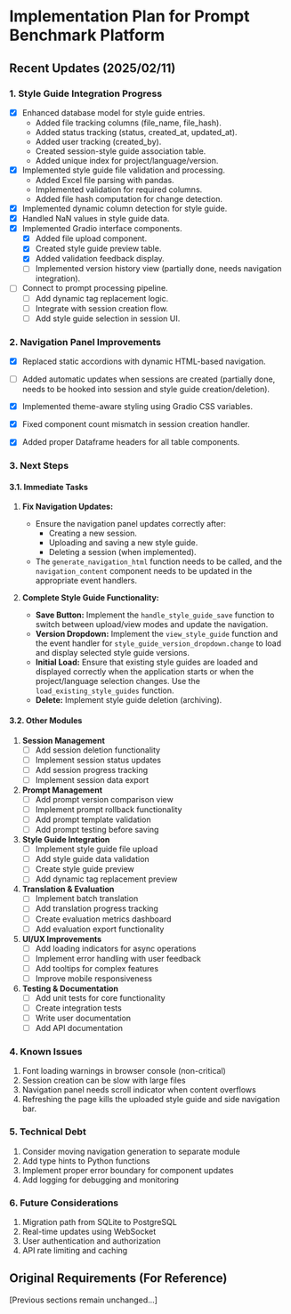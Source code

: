 # Implementation Plan for Prompt Benchmark Platform

## Recent Updates (2025/02/11)

### 1. Style Guide Integration Progress
- [x] Enhanced database model for style guide entries.
  - Added file tracking columns (file_name, file_hash).
  - Added status tracking (status, created_at, updated_at).
  - Added user tracking (created_by).
  - Created session-style guide association table.
  - Added unique index for project/language/version.
- [x] Implemented style guide file validation and processing.
  - Added Excel file parsing with pandas.
  - Implemented validation for required columns.
  - Added file hash computation for change detection.
- [x] Implemented dynamic column detection for style guide.
- [x] Handled NaN values in style guide data.
- [x] Implemented Gradio interface components.
  - [x] Added file upload component.
  - [x] Created style guide preview table.
  - [x] Added validation feedback display.
  - [ ] Implemented version history view (partially done, needs navigation integration).
- [ ] Connect to prompt processing pipeline.
  - [ ] Add dynamic tag replacement logic.
  - [ ] Integrate with session creation flow.
  - [ ] Add style guide selection in session UI.

### 2. Navigation Panel Improvements
- [x] Replaced static accordions with dynamic HTML-based navigation.
- [ ] Added automatic updates when sessions are created (partially done, needs to be hooked into session and style guide creation/deletion).
- [x] Implemented theme-aware styling using Gradio CSS variables.
- [x] Fixed component count mismatch in session creation handler.
- [x] Added proper Dataframe headers for all table components.


### 3. Next Steps

#### 3.1. Immediate Tasks

1.  **Fix Navigation Updates:**
    -   Ensure the navigation panel updates correctly after:
        -   Creating a new session.
        -   Uploading and saving a new style guide.
        -   Deleting a session (when implemented).
    -   The `generate_navigation_html` function needs to be called, and the `navigation_content` component needs to be updated in the appropriate event handlers.

2.  **Complete Style Guide Functionality:**
    -   **Save Button:** Implement the `handle_style_guide_save` function to switch between upload/view modes and update the navigation.
    -   **Version Dropdown:** Implement the `view_style_guide` function and the event handler for `style_guide_version_dropdown.change` to load and display selected style guide versions.
    -   **Initial Load:** Ensure that existing style guides are loaded and displayed correctly when the application starts or when the project/language selection changes. Use the `load_existing_style_guides` function.
    -   **Delete:** Implement style guide deletion (archiving).

#### 3.2. Other Modules

1.  **Session Management**
    -   [ ] Add session deletion functionality
    -   [ ] Implement session status updates
    -   [ ] Add session progress tracking
    -   [ ] Implement session data export

2.  **Prompt Management**
    -   [ ] Add prompt version comparison view
    -   [ ] Implement prompt rollback functionality
    -   [ ] Add prompt template validation
    -   [ ] Add prompt testing before saving

3.  **Style Guide Integration**
    -   [ ] Implement style guide file upload
    -   [ ] Add style guide data validation
    -   [ ] Create style guide preview
    -   [ ] Add dynamic tag replacement preview

4.  **Translation & Evaluation**
    -   [ ] Implement batch translation
    -   [ ] Add translation progress tracking
    -   [ ] Create evaluation metrics dashboard
    -   [ ] Add evaluation export functionality

5.  **UI/UX Improvements**
    -   [ ] Add loading indicators for async operations
    -   [ ] Implement error handling with user feedback
    -   [ ] Add tooltips for complex features
    -   [ ] Improve mobile responsiveness

6.  **Testing & Documentation**
    -   [ ] Add unit tests for core functionality
    -   [ ] Create integration tests
    -   [ ] Write user documentation
    -   [ ] Add API documentation

### 4. Known Issues
1.  Font loading warnings in browser console (non-critical)
2.  Session creation can be slow with large files
3.  Navigation panel needs scroll indicator when content overflows
4.  Refreshing the page kills the uploaded style guide and side navigation bar.

### 5. Technical Debt
1.  Consider moving navigation generation to separate module
2.  Add type hints to Python functions
3.  Implement proper error boundary for component updates
4.  Add logging for debugging and monitoring

### 6. Future Considerations
1.  Migration path from SQLite to PostgreSQL
2.  Real-time updates using WebSocket
3.  User authentication and authorization
4.  API rate limiting and caching

## Original Requirements (For Reference)
[Previous sections remain unchanged...]